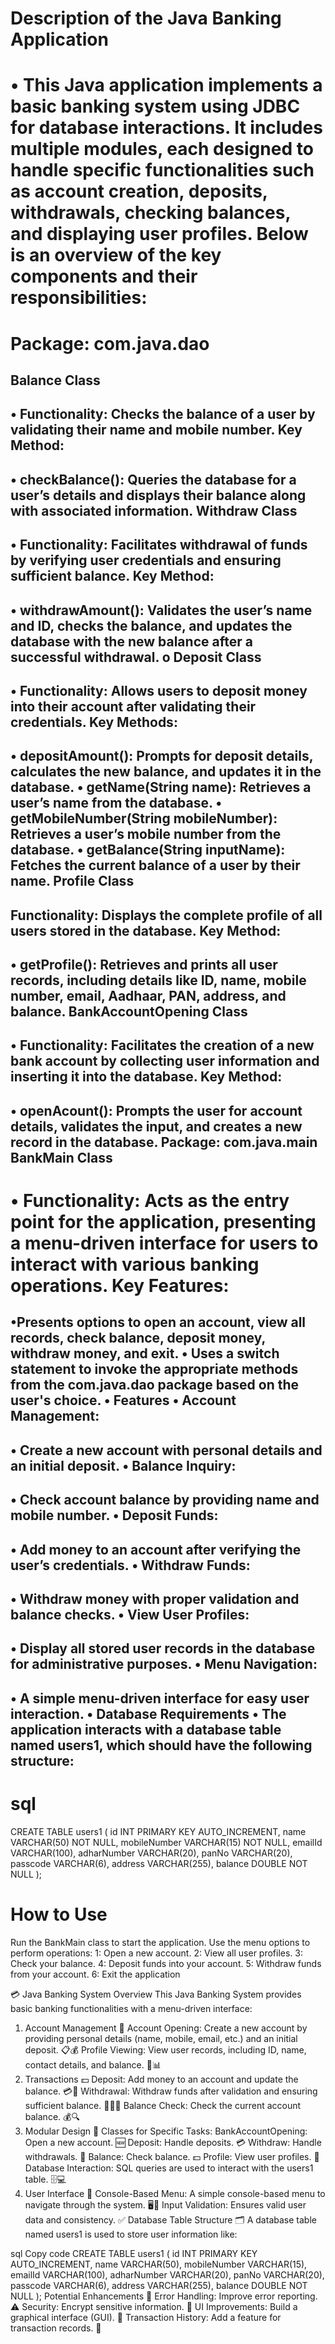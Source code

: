 Description of the Java Banking Application
=========================================================================================================================================================================
•	This Java application implements a basic banking system using JDBC for database interactions. It includes multiple modules, each designed to handle specific
functionalities such as account creation, deposits, withdrawals, checking balances, and displaying user profiles. Below is an overview of the key components
and their responsibilities:
======================================================================================================
Package: com.java.dao
=====================================================================================================
Balance Class
-----------------------------------------------------------------------------------
•	Functionality: Checks the balance of a user by validating their name and mobile number.
Key Method:
-------------------------------------------------------------------------
•	checkBalance(): Queries the database for a user’s details and displays their balance along with associated information.
Withdraw Class
---------------------------------------------------------
•	Functionality: Facilitates withdrawal of funds by verifying user credentials and ensuring sufficient balance.
Key Method:
-----------------------------------------------------
•	withdrawAmount(): Validates the user’s name and ID, checks the balance, and updates the database with the new balance after a successful withdrawal.
o	Deposit Class
---------------------------------------------------------------------------------------
•	Functionality: Allows users to deposit money into their account after validating their credentials.
Key Methods:
-----------------------------------------------------------------------
•	depositAmount(): Prompts for deposit details, calculates the new balance, and updates it in the database.
•	getName(String name): Retrieves a user’s name from the database.
•	getMobileNumber(String mobileNumber): Retrieves a user’s mobile number from the database.
•	getBalance(String inputName): Fetches the current balance of a user by their name.
Profile Class
-------------------------------------------------------------------------
Functionality: Displays the complete profile of all users stored in the database.
Key Method:
-------------
•	getProfile(): Retrieves and prints all user records, including details like ID, name, mobile number, email, Aadhaar, PAN, address, and balance.
BankAccountOpening Class
------------------------
•	Functionality: Facilitates the creation of a new bank account by collecting user information and inserting it into the database.
Key Method:
----------------
•	openAcount(): Prompts the user for account details, validates the input, and creates a new record in the database.
Package: com.java.main
BankMain Class
-------------------------
•	Functionality: Acts as the entry point for the application, presenting a menu-driven interface for users to interact with various banking operations.
Key Features:
========================================================================
•Presents options to open an account, view all records, check balance, deposit money, withdraw money, and exit.
•	Uses a switch statement to invoke the appropriate methods from the com.java.dao package based on the user's choice.
•	Features
•	Account Management:
-----------------------------------------------------------------------
•	Create a new account with personal details and an initial deposit.
•	Balance Inquiry:
--------------------------------------------------
•	Check account balance by providing name and mobile number.
•	Deposit Funds:
------------------------------------------------------------
•	Add money to an account after verifying the user’s credentials.
•	Withdraw Funds:
----------------------------------------------------------------
•	Withdraw money with proper validation and balance checks.
•	View User Profiles:
-----------------------------------------------------------------------
•	Display all stored user records in the database for administrative purposes.
•	Menu Navigation:
-----------------------------------------------------------------------------
•	A simple menu-driven interface for easy user interaction.
•	Database Requirements
•	The application interacts with a database table named users1, which should have the following structure:
-------------------------------------------------------------------------------------------------------
sql
================================
CREATE TABLE users1 (
id INT PRIMARY KEY AUTO_INCREMENT,
name VARCHAR(50) NOT NULL,
mobileNumber VARCHAR(15) NOT NULL,
emailId VARCHAR(100),
adharNumber VARCHAR(20),
panNo VARCHAR(20),
passcode VARCHAR(6),
address VARCHAR(255),
balance DOUBLE NOT NULL
);

How to Use
=====================================
Run the BankMain class to start the application.
Use the menu options to perform operations:
1: Open a new account.
2: View all user profiles.
3: Check your balance.
4: Deposit funds into your account.
5: Withdraw funds from your account.
6: Exit the application




💳 Java Banking System Overview
This Java Banking System provides basic banking functionalities with a menu-driven interface:

1. Account Management 🏦
Account Opening: Create a new account by providing personal details (name, mobile, email, etc.) and an initial deposit. 📋💰
Profile Viewing: View user records, including ID, name, contact details, and balance. 🧐📊
2. Transactions 💵
Deposit: Add money to an account and update the balance. 💳💸
Withdrawal: Withdraw funds after validation and ensuring sufficient balance. 🏧🚶‍♂️
Balance Check: Check the current account balance. 💰🔍
3. Modular Design 🔧
Classes for Specific Tasks:
BankAccountOpening: Open a new account. 🆕
Deposit: Handle deposits. 💳
Withdraw: Handle withdrawals. 💸
Balance: Check balance. 💵
Profile: View user profiles. 👤
Database Interaction: SQL queries are used to interact with the users1 table. 🗄️💻
4. User Interface 📱
Console-Based Menu: A simple console-based menu to navigate through the system. 🖥️📑
Input Validation: Ensures valid user data and consistency. ✅
Database Table Structure 🗂️
A database table named users1 is used to store user information like:

sql
Copy code
CREATE TABLE users1 (
    id INT PRIMARY KEY AUTO_INCREMENT,
    name VARCHAR(50),
    mobileNumber VARCHAR(15),
    emailId VARCHAR(100),
    adharNumber VARCHAR(20),
    panNo VARCHAR(20),
    passcode VARCHAR(6),
    address VARCHAR(255),
    balance DOUBLE NOT NULL
);
Potential Enhancements 🚀
Error Handling: Improve error reporting. ⚠️
Security: Encrypt sensitive information. 🔐
UI Improvements: Build a graphical interface (GUI). 🎨
Transaction History: Add a feature for transaction records. 📜
